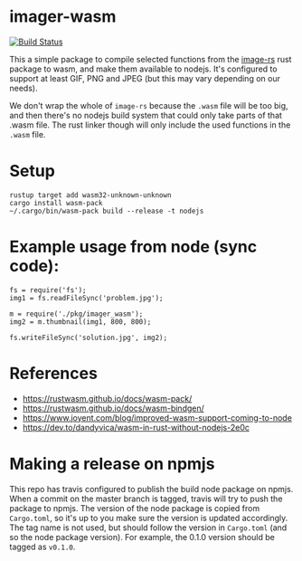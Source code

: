 # imager-wasm

[![Build Status](https://travis-ci.org/hfour/imager-wasm.svg?branch=master)](https://travis-ci.org/hfour/imager-wasm)

This a simple package to compile selected functions from the [image-rs](https://github.com/image-rs/image)
rust package to wasm, and make them available to nodejs. It's configured to support at least GIF, PNG and JPEG (but this
may vary depending on our needs).

We don't wrap the whole of `image-rs` because the `.wasm` file will be too big, and then there's no nodejs
build system that could only take parts of that .wasm file. The rust linker though will only include the used
functions in the `.wasm` file.


# Setup

```
rustup target add wasm32-unknown-unknown
cargo install wasm-pack
~/.cargo/bin/wasm-pack build --release -t nodejs
```

# Example usage from node (sync code):

```
fs = require('fs');
img1 = fs.readFileSync('problem.jpg');

m = require('./pkg/imager_wasm');
img2 = m.thumbnail(img1, 800, 800);

fs.writeFileSync('solution.jpg', img2);
```

# References

* https://rustwasm.github.io/docs/wasm-pack/
* https://rustwasm.github.io/docs/wasm-bindgen/
* https://www.joyent.com/blog/improved-wasm-support-coming-to-node
* https://dev.to/dandyvica/wasm-in-rust-without-nodejs-2e0c

# Making a release on npmjs

This repo has travis configured to publish the build node package on npmjs. When a commit on the master branch is
tagged, travis will try to push the package to npmjs. The version of the node package is copied from `Cargo.toml`, so
it's up to you make sure the version is updated accordingly. The tag name is not used, but should follow the version in
`Cargo.toml` (and so the node package version). For example, the 0.1.0 version should be tagged as `v0.1.0`.
